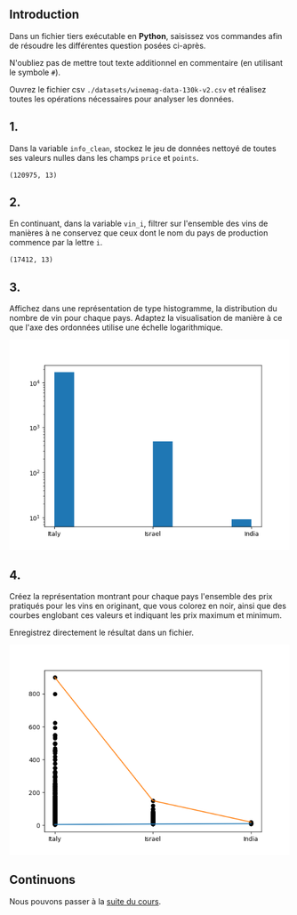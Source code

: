 ## Introduction 

Dans un fichier tiers exécutable en **Python**, saisissez vos commandes afin de résoudre les différentes question posées ci-après.

N'oubliez pas de mettre tout texte additionnel en commentaire (en utilisant le symbole `#`).

Ouvrez le fichier csv `./datasets/winemag-data-130k-v2.csv` et réalisez toutes les opérations nécessaires pour analyser les données.

## 1.

Dans la variable `info_clean`, stockez le jeu de données nettoyé de toutes ses valeurs nulles dans les champs `price` et `points`.

```
(120975, 13)
```

## 2.

En continuant, dans la variable `vin_i`, filtrer sur l'ensemble des vins de manières à ne conservez que ceux dont le nom du pays de production commence par la lettre `i`.

```
(17412, 13)
```

## 3.

Affichez dans une représentation de type histogramme, la distribution du nombre de vin pour chaque pays. Adaptez la visualisation de manière à ce que l'axe des ordonnées utilise une échelle logarithmique.

![image](./image/7_6.png)

## 4.

Créez la représentation montrant pour chaque pays l'ensemble des prix pratiqués pour les vins en originant, que vous colorez en noir, ainsi que des courbes englobant ces valeurs et indiquant les prix maximum et minimum.

Enregistrez directement le résultat dans un fichier.

![image](./image/7_7.png)


## Continuons

Nous pouvons passer à la [suite du cours](./8_regression_computation.md).


